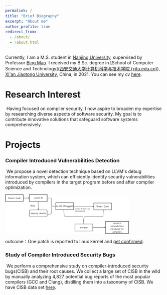 ```yaml
---
permalink: /
title: "Brief Biography"
excerpt: "About me"
author_profile: true
redirect_from: 
  - /about/
  - /about.html
---
```


Currently, I am a M.S. student in [Nanjing University](https://www.nju.edu.cn/), supervised by Professor [Bing Mao](http://seclab.nju.edu.cn/). I received my B.Sc. degree in [School of Computer Science and Technology]([西安交通大学计算机科学与技术学院 (xjtu.edu.cn)](http://www.cs.xjtu.edu.cn/)), [Xi'an Jiaotong University](http://www.xjtu.edu.cn/), China, in 2021. You can see my cv [here](http://linkeLi0421.github.io/files/linke_resume20230818.pdf).

Research Interest
=====================================
​	Having focused on compiler security, I now aspire to broaden my expertise by researching diverse aspects of software security. My goal is to contribute innovative solutions that safeguard software systems comprehensively.

# Projects

### Compiler Introduced Vulnerabilities Detection

​	We propose a novel detection technique based on LLVM's debug information system, which can efficiently identify security vulnerabilities introduced by compilers in the target program before and after compiler optimization. 

<div align="left" display="flex">    
    <img src="./images/cbchecker.png" height = "125" alt="cbchecker" align="center" />
</div>

outcome：One patch is reported to linux kernel and [get confirmed](https://lore.kernel.org/lkml/20230719232248.GC3240@monkey/).

### Study of Compiler Introduced Security Bugs

​	We perform a comprehensive study on compiler-introduced security bugs(CISB) and their root causes. We collect a large set of CISB in the wild by manually analyzing 4,827 potential bug reports of the most popular compilers (GCC and Clang), distilling them into a taxonomy of CISB. We have CISB data set [here](https://github.com/linkeLi0421/CISB-dataset).
